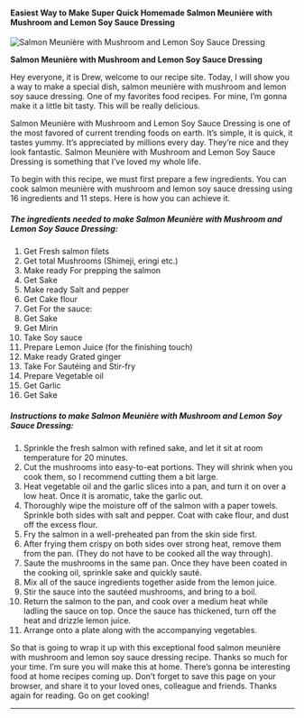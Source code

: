             

#### Easiest Way to Make Super Quick Homemade Salmon Meunière with Mushroom and Lemon Soy Sauce Dressing

![Salmon Meunière with Mushroom and Lemon Soy Sauce Dressing](https://img-global.cpcdn.com/recipes/4731624466939904/751x532cq70/salmon-meuniere-with-mushroom-and-lemon-soy-sauce-dressing-recipe-main-photo.jpg)

**Salmon Meunière with Mushroom and Lemon Soy Sauce Dressing**

Hey everyone, it is Drew, welcome to our recipe site. Today, I will show you a way to make a special dish, salmon meunière with mushroom and lemon soy sauce dressing. One of my favorites food recipes. For mine, I’m gonna make it a little bit tasty. This will be really delicious.

Salmon Meunière with Mushroom and Lemon Soy Sauce Dressing is one of the most favored of current trending foods on earth. It’s simple, it is quick, it tastes yummy. It’s appreciated by millions every day. They’re nice and they look fantastic. Salmon Meunière with Mushroom and Lemon Soy Sauce Dressing is something that I’ve loved my whole life.

To begin with this recipe, we must first prepare a few ingredients. You can cook salmon meunière with mushroom and lemon soy sauce dressing using 16 ingredients and 11 steps. Here is how you can achieve it.

##### The ingredients needed to make Salmon Meunière with Mushroom and Lemon Soy Sauce Dressing:

1.  Get Fresh salmon filets
2.  Get total Mushrooms (Shimeji, eringi etc.)
3.  Make ready For prepping the salmon
4.  Get Sake
5.  Make ready Salt and pepper
6.  Get Cake flour
7.  Get For the sauce:
8.  Get Sake
9.  Get Mirin
10.  Take Soy sauce
11.  Prepare Lemon Juice (for the finishing touch)
12.  Make ready Grated ginger
13.  Take For Sautéing and Stir-fry
14.  Prepare Vegetable oil
15.  Get Garlic
16.  Get Sake

##### Instructions to make Salmon Meunière with Mushroom and Lemon Soy Sauce Dressing:

1.  Sprinkle the fresh salmon with refined sake, and let it sit at room temperature for 20 minutes.
2.  Cut the mushrooms into easy-to-eat portions. They will shrink when you cook them, so I recommend cutting them a bit large.
3.  Heat vegetable oil and the garlic slices into a pan, and turn it on over a low heat. Once it is aromatic, take the garlic out.
4.  Thoroughly wipe the moisture off of the salmon with a paper towels. Sprinkle both sides with salt and pepper. Coat with cake flour, and dust off the excess flour.
5.  Fry the salmon in a well-preheated pan from the skin side first.
6.  After frying them crispy on both sides over strong heat, remove them from the pan. (They do not have to be cooked all the way through).
7.  Saute the mushrooms in the same pan. Once they have been coated in the cooking oil, sprinkle sake and quickly sauté.
8.  Mix all of the sauce ingredients together aside from the lemon juice.
9.  Stir the sauce into the sautéed mushrooms, and bring to a boil.
10.  Return the salmon to the pan, and cook over a medium heat while ladling the sauce on top. Once the sauce has thickened, turn off the heat and drizzle lemon juice.
11.  Arrange onto a plate along with the accompanying vegetables.

So that is going to wrap it up with this exceptional food salmon meunière with mushroom and lemon soy sauce dressing recipe. Thanks so much for your time. I’m sure you will make this at home. There’s gonna be interesting food at home recipes coming up. Don’t forget to save this page on your browser, and share it to your loved ones, colleague and friends. Thanks again for reading. Go on get cooking!

* * *